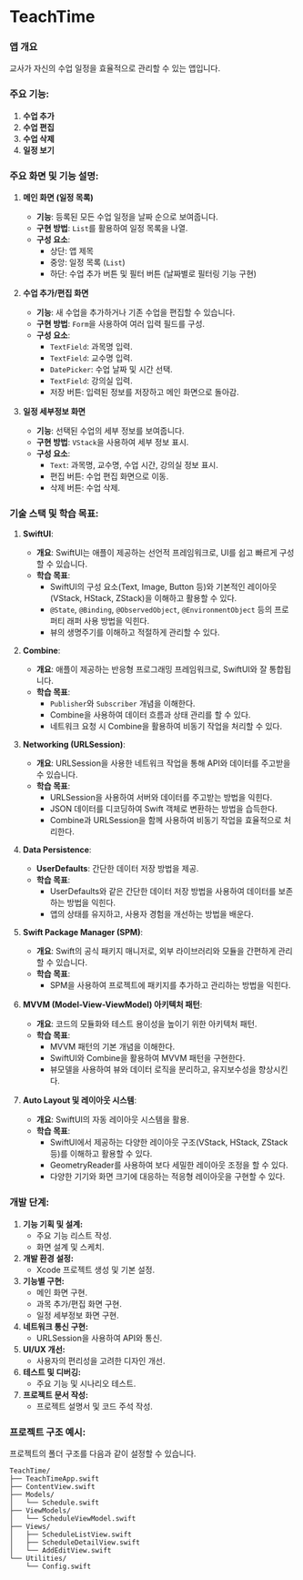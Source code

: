 # TeachTime

### 앱 개요
교사가 자신의 수업 일정을 효율적으로 관리할 수 있는 앱입니다.

### 주요 기능:
1. **수업 추가**
2. **수업 편집**
3. **수업 삭제**
4. **일정 보기**

### 주요 화면 및 기능 설명:

1. **메인 화면 (일정 목록)**
    - **기능**: 등록된 모든 수업 일정을 날짜 순으로 보여줍니다.
    - **구현 방법**: `List`를 활용하여 일정 목록을 나열.
    - **구성 요소**:
      - 상단: 앱 제목
      - 중앙: 일정 목록 (`List`)
      - 하단: 수업 추가 버튼 및 필터 버튼 (날짜별로 필터링 기능 구현)

2. **수업 추가/편집 화면**
    - **기능**: 새 수업을 추가하거나 기존 수업을 편집할 수 있습니다.
    - **구현 방법**: `Form`을 사용하여 여러 입력 필드를 구성.
    - **구성 요소**:
      - `TextField`: 과목명 입력.
      - `TextField`: 교수명 입력.
      - `DatePicker`: 수업 날짜 및 시간 선택.
      - `TextField`: 강의실 입력.
      - 저장 버튼: 입력된 정보를 저장하고 메인 화면으로 돌아감.

3. **일정 세부정보 화면**
    - **기능**: 선택된 수업의 세부 정보를 보여줍니다.
    - **구현 방법**: `VStack`을 사용하여 세부 정보 표시.
    - **구성 요소**:
      - `Text`: 과목명, 교수명, 수업 시간, 강의실 정보 표시.
      - 편집 버튼: 수업 편집 화면으로 이동.
      - 삭제 버튼: 수업 삭제.

### 기술 스택 및 학습 목표:

1. **SwiftUI**:
    - **개요**: SwiftUI는 애플이 제공하는 선언적 프레임워크로, UI를 쉽고 빠르게 구성할 수 있습니다.
    - **학습 목표**:
      - SwiftUI의 구성 요소(Text, Image, Button 등)와 기본적인 레이아웃(VStack, HStack, ZStack)을 이해하고 활용할 수 있다.
      - `@State`, `@Binding`, `@ObservedObject`, `@EnvironmentObject` 등의 프로퍼티 래퍼 사용 방법을 익힌다.
      - 뷰의 생명주기를 이해하고 적절하게 관리할 수 있다.

2. **Combine**:
    - **개요**: 애플이 제공하는 반응형 프로그래밍 프레임워크로, SwiftUI와 잘 통합됩니다.
    - **학습 목표**:
      - `Publisher`와 `Subscriber` 개념을 이해한다.
      - Combine을 사용하여 데이터 흐름과 상태 관리를 할 수 있다.
      - 네트워크 요청 시 Combine을 활용하여 비동기 작업을 처리할 수 있다.

3. **Networking (URLSession)**:
    - **개요**: URLSession을 사용한 네트워크 작업을 통해 API와 데이터를 주고받을 수 있습니다.
    - **학습 목표**:
      - URLSession을 사용하여 서버와 데이터를 주고받는 방법을 익힌다.
      - JSON 데이터를 디코딩하여 Swift 객체로 변환하는 방법을 습득한다.
      - Combine과 URLSession을 함께 사용하여 비동기 작업을 효율적으로 처리한다.

4. **Data Persistence**:
    - **UserDefaults**: 간단한 데이터 저장 방법을 제공.
    - **학습 목표**:
      - UserDefaults와 같은 간단한 데이터 저장 방법을 사용하여 데이터를 보존하는 방법을 익힌다.
      - 앱의 상태를 유지하고, 사용자 경험을 개선하는 방법을 배운다.

5. **Swift Package Manager (SPM)**:
    - **개요**: Swift의 공식 패키지 매니저로, 외부 라이브러리와 모듈을 간편하게 관리할 수 있습니다.
    - **학습 목표**:
      - SPM을 사용하여 프로젝트에 패키지를 추가하고 관리하는 방법을 익힌다.

6. **MVVM (Model-View-ViewModel) 아키텍처 패턴**:
    - **개요**: 코드의 모듈화와 테스트 용이성을 높이기 위한 아키텍처 패턴.
    - **학습 목표**:
      - MVVM 패턴의 기본 개념을 이해한다.
      - SwiftUI와 Combine을 활용하여 MVVM 패턴을 구현한다.
      - 뷰모델을 사용하여 뷰와 데이터 로직을 분리하고, 유지보수성을 향상시킨다.

7. **Auto Layout 및 레이아웃 시스템**:
    - **개요**: SwiftUI의 자동 레이아웃 시스템을 활용.
    - **학습 목표**:
      - SwiftUI에서 제공하는 다양한 레이아웃 구조(VStack, HStack, ZStack 등)를 이해하고 활용할 수 있다.
      - GeometryReader를 사용하여 보다 세밀한 레이아웃 조정을 할 수 있다.
      - 다양한 기기와 화면 크기에 대응하는 적응형 레이아웃을 구현할 수 있다.


### 개발 단계:

1. **기능 기획 및 설계:**
   - 주요 기능 리스트 작성.
   - 화면 설계 및 스케치.
2. **개발 환경 설정:**
   - Xcode 프로젝트 생성 및 기본 설정.
3. **기능별 구현:**
   - 메인 화면 구현.
   - 과목 추가/편집 화면 구현.
   - 일정 세부정보 화면 구현.
4. **네트워크 통신 구현:**
   - URLSession을 사용하여 API와 통신.
5. **UI/UX 개선:**
   - 사용자의 편리성을 고려한 디자인 개선.
6. **테스트 및 디버깅:**
   - 주요 기능 및 시나리오 테스트.
7. **프로젝트 문서 작성:**
   - 프로젝트 설명서 및 코드 주석 작성.

### 프로젝트 구조 예시:

프로젝트의 폴더 구조를 다음과 같이 설정할 수 있습니다.

```
TeachTime/
├── TeachTimeApp.swift
├── ContentView.swift
├── Models/
│   └── Schedule.swift
├── ViewModels/
│   └── ScheduleViewModel.swift
├── Views/
│   ├── ScheduleListView.swift
│   ├── ScheduleDetailView.swift
│   └── AddEditView.swift
└── Utilities/
    └── Config.swift
```
